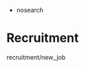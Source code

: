   - nosearch

# Recruitment

<div class="toctree" data-titlesonly="">

recruitment/new\_job

</div>
